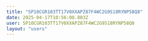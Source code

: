 ```yaml
---
title: "SP10CGR103TT17V0XXAPZ87F4WC2G9S18RYNP58Q8"
date: 2025-04-17T10:56:00.803Z
user: SP10CGR103TT17V0XXAPZ87F4WC2G9S18RYNP58Q8
layout: "users"
---
```

    